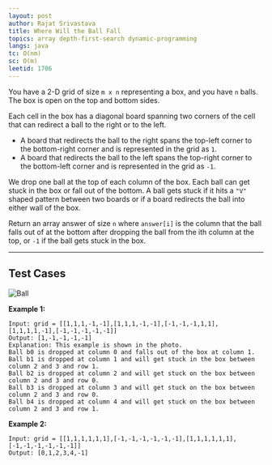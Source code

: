 ```yaml
---
layout: post
author: Rajat Srivastava
title: Where Will the Ball Fall
topics: array depth-first-search dynamic-programming
langs: java
tc: O(nm)
sc: O(m)
leetid: 1706
---
```


You have a 2-D grid of size `m x n` representing a box, and you have `n` balls. The box is open on the top and bottom sides.

Each cell in the box has a diagonal board spanning two corners of the cell that can redirect a ball to the right or to the left.
- A board that redirects the ball to the right spans the top-left corner to the bottom-right corner and is represented in the grid as `1`. 
- A board that redirects the ball to the left spans the top-right corner to the bottom-left corner and is represented in the grid as `-1`.

We drop one ball at the top of each column of the box. 
Each ball can get stuck in the box or fall out of the bottom. 
A ball gets stuck if it hits a `"V"` shaped pattern between two boards or if a board redirects the ball into either wall of the box.

Return an array answer of size `n` where `answer[i]` is the column that the ball falls out of at the bottom after dropping the ball from the ith column at the top, 
or `-1` if the ball gets stuck in the box.

---

## Test Cases

![Ball]({{site.github.url}}/assets/img/code/ball.jpeg)

**Example 1:** 
```
Input: grid = [[1,1,1,-1,-1],[1,1,1,-1,-1],[-1,-1,-1,1,1],[1,1,1,1,-1],[-1,-1,-1,-1,-1]]
Output: [1,-1,-1,-1,-1]
Explanation: This example is shown in the photo.
Ball b0 is dropped at column 0 and falls out of the box at column 1.
Ball b1 is dropped at column 1 and will get stuck in the box between column 2 and 3 and row 1.
Ball b2 is dropped at column 2 and will get stuck on the box between column 2 and 3 and row 0.
Ball b3 is dropped at column 3 and will get stuck on the box between column 2 and 3 and row 0.
Ball b4 is dropped at column 4 and will get stuck on the box between column 2 and 3 and row 1.
```

**Example 2:** 
```
Input: grid = [[1,1,1,1,1,1],[-1,-1,-1,-1,-1,-1],[1,1,1,1,1,1],[-1,-1,-1,-1,-1,-1]]
Output: [0,1,2,3,4,-1]
```
